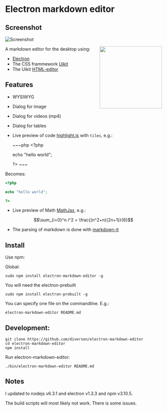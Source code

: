 # Electron markdown editor

## Screenshot

![Screenshot](https://cdn.rawgit.com/diversen/electron-markdown-editor/master/resources/electron-markdown.png) 

[<img src="https://cdn.rawgit.com/diversen/electron-markdown-editor/master/resources/electron-logo.svg" align="right" width="200">](http://electron.atom.io)

A markdown editor for the desktop using:

* [Electron](http://electron.atom.io/)
* The CSS frammework [Uikit](http://getuikit.com/) 
* The Uikit [HTML-editor](http://getuikit.com/docs/htmleditor.html)

## Features

* WYSIWYG
* Dialog for image
* Dialog for videos (mp4)
* Dialog for tables
* Live preview of code [highlight.js](https://highlightjs.org/) with `tiles`, e.g.: 

    \~~~php
    &lt;?php

    echo "hello world";

    ?>
    \~~~

Becomes: 

~~~php
<?php

echo "hello world";

?>
~~~

* Live preview of Math [MathJax](https://www.mathjax.org/), e.g.:

$$\sum_{i=0}^n i^2 = \frac{(n^2+n)(2n+1)}{6}$$


* The parsing of markdown is done with [markdown-it](https://github.com/markdown-it/markdown-it) 

## Install

Use npm:

Global: 

    sudo npm install electron-markdown-editor -g
    
You will need the electron-prebuilt

    sudo npm install electron-prebuilt -g
    
You can specify one file on the commandline. E.g.: 
    
    electron-markdown-editor README.md

## Development: 

    git clone https://github.com/diversen/electron-markdown-editor
    cd electron-markdown-editor 
    npm install

Run electron-markdown-editor: 

    ./bin/electron-markdown-editor README.md

## Notes

I updated to nodejs v6.3.1 and electron v1.3.3 and npm v3.10.5.

The build scripts will most likely not work. There is some issues.  
